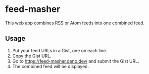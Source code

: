 # feed-masher

This web app combines RSS or Atom feeds into one combined feed.

## Usage

1. Put your feed URLs in a Gist, one on each line.
2. Copy the Gist URL.
3. Go to https://feed-masher.deno.dev/ and submit the Gist URL.
4. The combined feed will be displayed.

